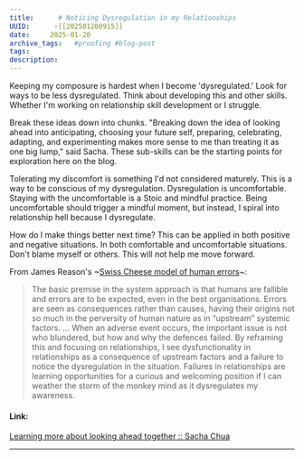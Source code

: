 ```yaml
---
title:      # Noticing Dysregulation in my Relationships 
UUID:      ›[[202501200915]] 
date:     2025-01-20
archive_tags:   #proofing #blog-post     
tags: 
description: 
---
```


Keeping my composure is hardest when I become 'dysregulated.' Look for ways to be less dysregulated.	Think about developing this and other skills. Whether I'm working on relationship skill development or I struggle. 

Break these ideas down into chunks. "Breaking down the idea of looking ahead into anticipating, choosing your future self, preparing, celebrating, adapting, and experimenting makes more sense to me than treating it as one big lump," said Sacha. These sub-skills can be the starting points for exploration here on the blog.

Tolerating my discomfort is something I'd not considered maturely. This is a way to be conscious of my dysregulation. Dysregulation is uncomfortable. Staying with the uncomfortable is a Stoic and mindful practice. Being uncomfortable should trigger a mindful moment, but instead, I spiral into relationship hell because I dysregulate. 

How do I make things better next time? This can be applied in both positive and negative situations. In both comfortable and uncomfortable situations. Don't blame myself or others. This will not help me move forward. 

From James Reason's ~[Swiss Cheese model of human errors](https://pmc.ncbi.nlm.nih.gov/articles/PMC1117770/)~:
> The basic premise in the system approach is that humans are fallible and errors are to be expected, even in the best organisations. Errors are seen as consequences rather than causes, having their origins not so much in the perversity of human nature as in “upstream” systemic factors. … When an adverse event occurs, the important issue is not who blundered, but how and why the defences failed.
By reframing this and focusing on relationships, I see dysfunctionality in relationships as a consequence of upstream factors and a failure to notice the dysregulation in the situation. Failures in relationships are learning opportunities for a curious and welcoming position if I can weather the storm of the monkey mind as it dysregulates my awareness. 	

#### Link: 
[Learning more about looking ahead together :: Sacha Chua](https://sachachua.com/blog/2025/01/learning-more-about-looking-ahead-together/)

----------------------------------
<!--
## Source: 
Sacha Chua

## See Also


-->

